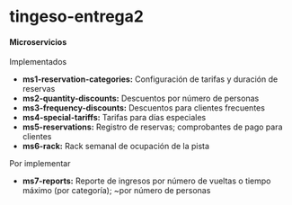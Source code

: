 # tingeso-entrega2

#### Microservicios

Implementados
- **ms1-reservation-categories:** Configuración de tarifas y duración de reservas
- **ms2-quantity-discounts:** Descuentos por número de personas
- **ms3-frequency-discounts:** Descuentos para clientes frecuentes
- **ms4-special-tariffs:** Tarifas para días especiales
- **ms5-reservations:** Registro de reservas; comprobantes de pago para clientes
- **ms6-rack:** Rack semanal de ocupación de la pista

Por implementar
- **ms7-reports:** Reporte de ingresos por número de vueltas o tiempo máximo (por categoría); ~por número de personas
